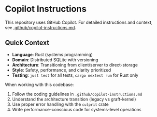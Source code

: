 # Copilot Instructions

This repository uses GitHub Copilot. For detailed instructions and context, see [.github/copilot-instructions.md](.github/copilot-instructions.md).

## Quick Context

- **Language**: Rust (systems programming)
- **Domain**: Distributed SQLite with versioning
- **Architecture**: Transitioning from client/server to direct-storage
- **Style**: Safety, performance, and clarity prioritized
- **Testing**: `just test` for all tests, `cargo nextest run` for Rust only

When working with this codebase:
1. Follow the coding guidelines in `.github/copilot-instructions.md`
2. Understand the architecture transition (legacy vs graft-kernel)
3. Use proper error handling with the `culprit` crate
4. Write performance-conscious code for systems-level operations